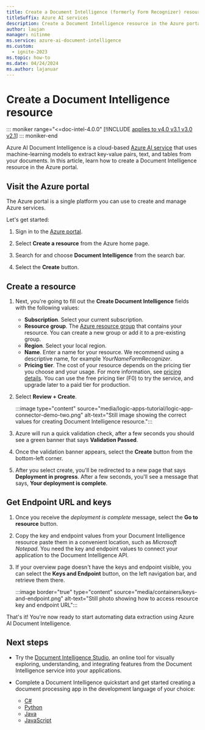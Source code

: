 ```yaml
---
title: Create a Document Intelligence (formerly Form Recognizer) resource
titleSuffix: Azure AI services
description: Create a Document Intelligence resource in the Azure portal.
author: laujan
manager: nitinme
ms.service: azure-ai-document-intelligence
ms.custom:
  - ignite-2023
ms.topic: how-to
ms.date: 04/24/2024
ms.author: lajanuar
---
```



# Create a Document Intelligence resource

::: moniker range="<=doc-intel-4.0.0"
 [!INCLUDE [applies to v4.0 v3.1 v3.0 v2.1](includes/applies-to-v40-v31-v30-v21.md)]
::: moniker-end

Azure AI Document Intelligence is a cloud-based [Azure AI service](../../ai-services/index.yml) that uses machine-learning models to extract key-value pairs, text, and tables from your documents. In this article, learn how to create a Document Intelligence resource in the Azure portal.

## Visit the Azure portal

The Azure portal is a single platform you can use to create and manage Azure services.

Let's get started:

1. Sign in to the [Azure portal](https://portal.azure.com).

1. Select **Create a resource** from the Azure home page.

1. Search for and choose **Document Intelligence** from the search bar.

1. Select the **Create** button.

## Create a resource

1. Next, you're going to fill out the **Create Document Intelligence** fields with the following values:

    * **Subscription**. Select your current subscription.
    * **Resource group**. The [Azure resource group](/azure/cloud-adoption-framework/govern/resource-consistency/resource-access-management#what-is-an-azure-resource-group) that contains your resource. You can create a new group or add it to a pre-existing group.
    * **Region**. Select your local region.
    * **Name**. Enter a name for your resource. We recommend using a descriptive name, for example *YourNameFormRecognizer*.
    * **Pricing tier**. The cost of your resource depends on the pricing tier you choose and your usage. For more information, see [pricing details](https://azure.microsoft.com/pricing/details/cognitive-services/). You can use the free pricing tier (F0) to try the service, and upgrade later to a paid tier for production.

1. Select **Review + Create**.

    :::image type="content" source="media/logic-apps-tutorial/logic-app-connector-demo-two.png" alt-text="Still image showing the correct values for creating Document Intelligence resource.":::

1. Azure will run a quick validation check, after a few seconds you should see a green banner that says **Validation Passed**.

1. Once the validation banner appears, select the **Create** button from the bottom-left corner.

1. After you select create, you'll be redirected to a new page that says **Deployment in progress**. After a few seconds, you'll see a message that says, **Your deployment is complete**.

## Get Endpoint URL and keys

1. Once you receive the *deployment is complete* message, select the **Go to resource** button.

1. Copy the key and endpoint values from your Document Intelligence resource paste them in a convenient location, such as *Microsoft Notepad*. You need the key and endpoint values to connect your application to the Document Intelligence API.

1. If your overview page doesn't have the keys and endpoint visible, you can select the **Keys and Endpoint** button, on the left navigation bar, and retrieve them there.

    :::image border="true" type="content" source="media/containers/keys-and-endpoint.png" alt-text="Still photo showing how to access resource key and endpoint URL":::

That's it! You're now ready to start automating data extraction using Azure AI Document Intelligence.

## Next steps

* Try the [Document Intelligence Studio](concept-document-intelligence-studio.md), an online tool for visually exploring, understanding, and integrating features from the Document Intelligence service into your applications.

* Complete a Document Intelligence quickstart and get started creating a document processing app in the development language of your choice:

  * [C#](quickstarts/get-started-sdks-rest-api.md?view=doc-intel-3.0.0&preserve-view=true)
  * [Python](quickstarts/get-started-sdks-rest-api.md?view=doc-intel-3.0.0&preserve-view=true)
  * [Java](quickstarts/get-started-sdks-rest-api.md?view=doc-intel-3.0.0&preserve-view=true)
  * [JavaScript](quickstarts/get-started-sdks-rest-api.md?view=doc-intel-3.0.0&preserve-view=true)
